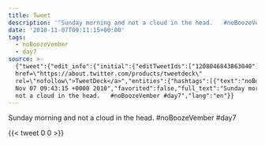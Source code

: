 ```yaml
---
title: Tweet
description: '"Sunday morning and not a cloud in the head.   #noBoozeVember #day7"'
date: '2010-11-07T09:11:15+00:00'
tags:
  - noBoozeVember
  - day7
source: >-
  {"tweet":{"edit_info":{"initial":{"editTweetIds":["1208046843863040"],"editableUntil":"2010-11-07T10:43:15.469Z","editsRemaining":"5","isEditEligible":true}},"retweeted":false,"source":"<a
  href=\"https://about.twitter.com/products/tweetdeck\"
  rel=\"nofollow\">TweetDeck</a>","entities":{"hashtags":[{"text":"noBoozeVember","indices":["46","60"]},{"text":"day7","indices":["61","66"]}],"symbols":[],"user_mentions":[],"urls":[]},"display_text_range":["0","66"],"favorite_count":"0","id_str":"1208046843863040","truncated":false,"retweet_count":"0","id":"1208046843863040","created_at":"Sun
  Nov 07 09:43:15 +0000 2010","favorited":false,"full_text":"Sunday morning and
  not a cloud in the head.   #noBoozeVember #day7","lang":"en"}}
---
```

Sunday morning and not a cloud in the head.   #noBoozeVember #day7
    
{{< tweet 0 0 >}}
    
